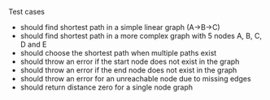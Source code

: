 Test cases

- should find shortest path in a simple linear graph (A→B→C)
- should find shortest path in a more complex graph with 5 nodes A, B, C, D and E
- should choose the shortest path when multiple paths exist
- should throw an error if the start node does not exist in the graph
- should throw an error if the end node does not exist in the graph
- should throw an error for an unreachable node due to missing edges
- should return distance zero for a single node graph
